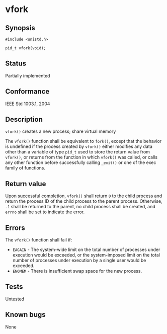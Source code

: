 # vfork

## Synopsis

`#include <unistd.h>`

`pid_t vfork(void);`

## Status

Partially implemented

## Conformance

IEEE Std 1003.1, 2004

## Description

`vfork()` creates a new process; share virtual memory

The `vfork()` function shall be equivalent to `fork()`, except that the behavior is undefined if the process created by
`vfork()` either modifies any data other than a variable of type `pid_t` used to store the return value from `vfork()`,
or returns from the function in which `vfork()` was called, or calls any other function before successfully calling
`_exit()` or one of the exec family of functions.

## Return value

Upon successful completion, `vfork()` shall return `0` to the child process and return the process ID of the child
process to the parent process. Otherwise, `-1` shall be returned to the parent, no child process shall be created,
and `errno` shall be set to indicate the error.

## Errors

The `vfork()` function shall fail if:

* `EAGAIN` - The system-wide limit on the total number of processes under execution would be exceeded, or the
system-imposed limit on the total number of processes under execution by a single user would be exceeded.
* `ENOMEM` - There is insufficient swap space for the new process.

## Tests

Untested

## Known bugs

None
